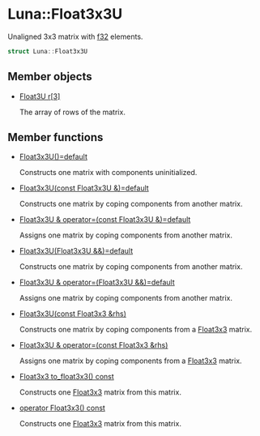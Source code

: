 # Luna::Float3x3U
Unaligned 3x3 matrix with [f32](group___runtime_base_type_1gad34d88453d37b65a09797bad37f2f527.md) elements. 

```c++
struct Luna::Float3x3U
```

## Member objects
* [Float3U r[3]](struct_luna_1_1_float3x3_u_1a4c46cfe8430dde0cc78988b18a1bad66.md)

    The array of rows of the matrix. 

## Member functions
* [Float3x3U()=default](struct_luna_1_1_float3x3_u_1a2b2c374d63e68a88af2d4402130d3eab.md)

    Constructs one matrix with components uninitialized. 

* [Float3x3U(const Float3x3U &)=default](struct_luna_1_1_float3x3_u_1a3b5d811ed113d4f7307700f63d3a2d4b.md)

    Constructs one matrix by coping components from another matrix. 

* [Float3x3U & operator=(const Float3x3U &)=default](struct_luna_1_1_float3x3_u_1adfa22b10378795fc5feaa5f472baeae7.md)

    Assigns one matrix by coping components from another matrix. 

* [Float3x3U(Float3x3U &&)=default](struct_luna_1_1_float3x3_u_1a4ce90dedab4ab994474979020b1f4f81.md)

    Constructs one matrix by coping components from another matrix. 

* [Float3x3U & operator=(Float3x3U &&)=default](struct_luna_1_1_float3x3_u_1a6f636113cc87f4f79c36d71f173ed23b.md)

    Assigns one matrix by coping components from another matrix. 

* [Float3x3U(const Float3x3 &rhs)](struct_luna_1_1_float3x3_u_1a1afb91b31d773ce17f7c18f82f2b009f.md)

    Constructs one matrix by coping components from a [Float3x3](struct_luna_1_1_float3x3.md) matrix. 

* [Float3x3U & operator=(const Float3x3 &rhs)](struct_luna_1_1_float3x3_u_1a456cc14cbb956f3d41750ce0e8d8e0eb.md)

    Assigns one matrix by coping components from a [Float3x3](struct_luna_1_1_float3x3.md) matrix. 

* [Float3x3 to_float3x3() const](struct_luna_1_1_float3x3_u_1a3effc79f3871c982c05a9cd69d06ae93.md)

    Constructs one [Float3x3](struct_luna_1_1_float3x3.md) matrix from this matrix. 

* [operator Float3x3() const](struct_luna_1_1_float3x3_u_1a8221835b4c4c42314cb7afaa5f553c9c.md)

    Constructs one [Float3x3](struct_luna_1_1_float3x3.md) matrix from this matrix. 

